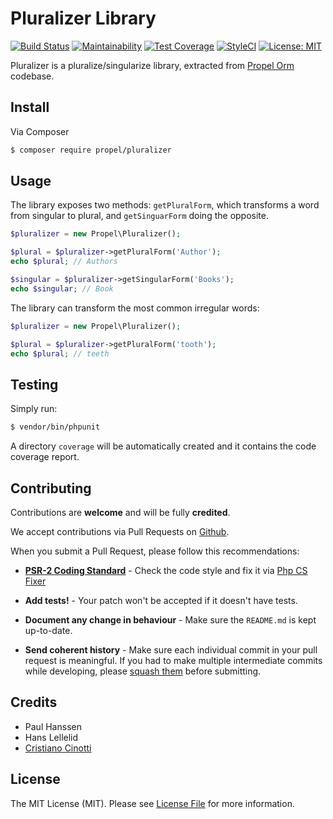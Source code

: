 # Pluralizer Library
[![Build Status](https://travis-ci.com/cristianoc72/pluralizer.svg?branch=master)](https://travis-ci.com/cristianoc72/pluralizer)
[![Maintainability](https://api.codeclimate.com/v1/badges/d68768bff27eca05e258/maintainability)](https://codeclimate.com/github/cristianoc72/pluralizer/maintainability)
[![Test Coverage](https://api.codeclimate.com/v1/badges/d68768bff27eca05e258/test_coverage)](https://codeclimate.com/github/cristianoc72/pluralizer/test_coverage)
[![StyleCI](https://github.styleci.io/repos/138690420/shield?branch=master)](https://github.styleci.io/repos/138690420)
[![License: MIT](https://img.shields.io/badge/License-MIT-brightgreen.svg)](https://opensource.org/licenses/MIT)

Pluralizer is a pluralize/singularize library, extracted from [Propel Orm](https://github.com/propelorm/Propel3) codebase.

## Install

Via Composer

``` bash
$ composer require propel/pluralizer
```

## Usage

The library exposes two methods: `getPluralForm`, which transforms a word from singular to plural, and `getSinguarForm`
doing the opposite.

``` php
$pluralizer = new Propel\Pluralizer();

$plural = $pluralizer->getPluralForm('Author');
echo $plural; // Authors

$singular = $pluralizer->getSingularForm('Books');
echo $singular; // Book
```

The library can transform the most common irregular words:

``` php
$pluralizer = new Propel\Pluralizer();

$plural = $pluralizer->getPluralForm('tooth');
echo $plural; // teeth
```

## Testing

Simply run:
``` bash
$ vendor/bin/phpunit
```
A directory `coverage` will be automatically created and it contains the code coverage report.

## Contributing

Contributions are **welcome** and will be fully **credited**.

We accept contributions via Pull Requests on [Github](https://github.com/cristianoc72/pluralizer).

When you submit a Pull Request, please follow this recommendations:

- **[PSR-2 Coding Standard](https://github.com/php-fig/fig-standards/blob/master/accepted/PSR-2-coding-style-guide.md)** - Check the code style and fix it via [Php CS Fixer](https://cs.sensiolabs.org/)

- **Add tests!** - Your patch won't be accepted if it doesn't have tests.

- **Document any change in behaviour** - Make sure the `README.md` is kept up-to-date.

- **Send coherent history** - Make sure each individual commit in your pull request is meaningful. If you had to make multiple intermediate commits while developing, please [squash them](http://www.git-scm.com/book/en/v2/Git-Tools-Rewriting-History#Changing-Multiple-Commit-Messages) before submitting.

## Credits

- Paul Hanssen
- Hans Lellelid
- [Cristiano Cinotti](https://github.com/cristianoc72)

## License

The MIT License (MIT). Please see [License File](LICENSE) for more information.

